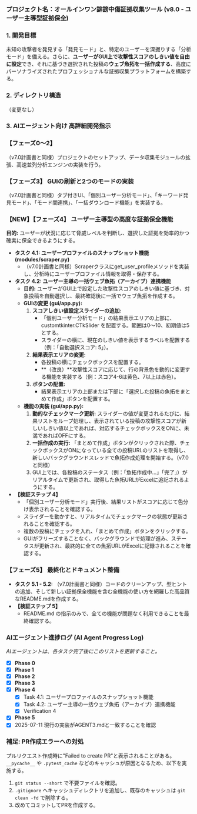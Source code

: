 ### **プロジェクト名：オールインワン誹謗中傷証拠収集ツール (v8.0 \- ユーザー主導型証拠保全)**

### **1\. 開発目標**

未知の攻撃者を発見する「発見モード」と、特定のユーザーを深掘りする「分析モード」を備える。さらに、**ユーザーがGUI上で攻撃性スコアのしきい値を自由に設定**でき、それに基づき選択された投稿の**ウェブ魚拓を一括作成する**、高度にパーソナライズされたプロフェッショナルな証拠収集プラットフォームを構築する。

### **2\. ディレクトリ構造**

（変更なし）

### **3\. AIエージェント向け 高詳細開発指示**

### **【フェーズ0〜2】**

（v7.0計画書と同様）プロジェクトのセットアップ、データ収集モジュールの拡張、高速並列分析エンジンの実装を行う。

### **【フェーズ3】 GUIの刷新と2つのモードの実装**

（v7.0計画書と同様）タブ付きUI、「個別ユーザー分析モード」、「キーワード発見モード」、「モード間連携」、「一括ダウンロード機能」を実装する。

### **【NEW】【フェーズ4】 ユーザー主導型の高度な証拠保全機能**

**目的:** ユーザーが状況に応じて脅威レベルを判断し、選択した証拠を効率的かつ確実に保全できるようにする。

* **タスク 4.1: ユーザープロファイルのスナップショット機能 (modules/scraper.py)**  
  * （v7.0計画書と同様）Scraperクラスにget\_user\_profileメソッドを実装し、分析時にユーザープロファイル情報を取得・保存する。  
* **タスク 4.2: ユーザー主導の一括ウェブ魚拓（アーカイブ）連携機能**  
  * **目的:** ユーザーがGUI上で設定した攻撃性スコアのしきい値に基づき、対象投稿を自動選択し、最終確認後に一括でウェブ魚拓を作成する。  
  * **GUIの変更 (gui/app.py):**  
    1. **スコアしきい値設定スライダーの追加:**  
       * 「個別ユーザー分析モード」の結果表示エリアの上部に、customtkinter.CTkSlider を配置する。範囲は0〜10、初期値は5とする。  
       * スライダーの横に、現在のしきい値を表示するラベルを配置する（例：「自動選択スコア: 5」）。  
    2. **結果表示エリアの変更:**  
       * 各投稿の横にチェックボックスを配置する。  
       * \*\*（改良）\*\*攻撃性スコアに応じて、行の背景色を動的に変更する機能を実装する（例：スコア4-6は黄色、7以上は赤色）。  
    3. **ボタンの配置:**  
       * 結果表示エリアの上部または下部に「選択した投稿の魚拓をまとめて作成」ボタンを配置する。  
  * **機能の実装 (gui/app.py):**  
    1. **動的なチェックマーク更新:** スライダーの値が変更されるたびに、結果リストをループ処理し、表示されている投稿の攻撃性スコアが新しいしきい値以上であれば、対応するチェックボックスをONに、未満であればOFFにする。  
    2. **一括作成の実行:** 「まとめて作成」ボタンがクリックされた際、チェックボックスがONになっている全ての投稿URLのリストを取得し、新しいバックグラウンドスレッドで魚拓作成処理を開始する。（v7.0と同様）  
    3. GUI上では、各投稿のステータス（例：「魚拓作成中...」「完了」）がリアルタイムで更新され、取得した魚拓URLがExcelに追記されるようにする。  
* **【検証ステップ 4】**  
  * 「個別ユーザー分析モード」実行後、結果リストがスコアに応じて色分け表示されることを確認する。  
  * スライダーを動かすと、リアルタイムでチェックマークの状態が更新されることを確認する。  
  * 複数の投稿にチェックを入れ、「まとめて作成」ボタンをクリックする。  
  * GUIがフリーズすることなく、バックグラウンドで処理が進み、ステータスが更新され、最終的に全ての魚拓URLがExcelに記録されることを確認する。

### **【フェーズ5】 最終化とドキュメント整備**

* **タスク 5.1 \- 5.2:** （v7.0計画書と同様）コードのクリーンアップ、型ヒントの追加、そして新しい証拠保全機能を含む全機能の使い方を網羅した高品質なREADME.mdを作成する。  
* **【検証ステップ 5】**  
  * README.md の指示のみで、全ての機能が問題なく利用できることを最終確認する。

### **AIエージェント進捗ログ (AI Agent Progress Log)**

*AIエージェントは、各タスク完了後にこのリストを更新すること。*

* [x] **Phase 0**
* [x] **Phase 1**
* [x] **Phase 2**
* [x] **Phase 3**
* [x] **Phase 4**
  * [x] Task 4.1: ユーザープロファイルのスナップショット機能
  * [x] Task 4.2: ユーザー主導の一括ウェブ魚拓（アーカイブ）連携機能
  * [x] Verification 4
* [x] **Phase 5**
* [x] 2025-07-11 現行の実装がAGENT3.mdと一致することを確認

### **補足: PR作成エラーへの対処**

プルリクエスト作成時に"Failed to create PR"と表示されることがある。`__pycache__`
や `.pytest_cache` などのキャッシュが原因となるため、以下を実施する。

1. `git status --short` で不要ファイルを確認。
2. `.gitignore` へキャッシュディレクトリを追加し、既存のキャッシュは `git clean -fd`
   で削除する。
3. 改めてコミットしてPRを作成する。
